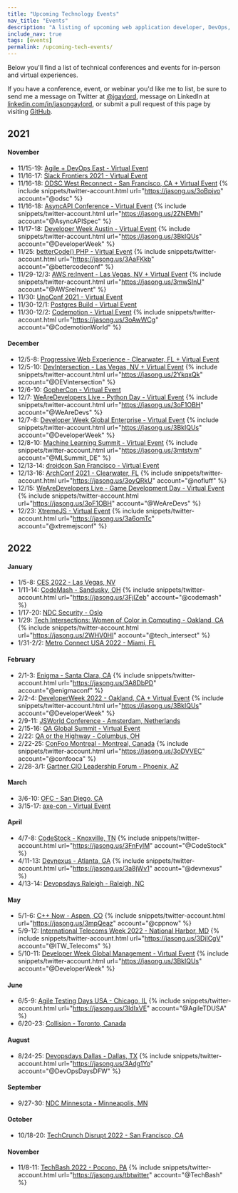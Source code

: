 ```yaml
---
title: "Upcoming Technology Events"
nav_title: "Events"
description: "A listing of upcoming web application developer, DevOps, and other technology events."
include_nav: true
tags: [events]
permalink: /upcoming-tech-events/
---
```


Below you'll find a list of technical conferences and events for in-person and virtual experiences.

If you have a conference, event, or webinar you'd like me to list, be sure to send me a message on Twitter at [@jgaylord](http://jasong.us/eUDX9v), message on LinkedIn at [linkedin.com/in/jasongaylord](http://jasong.us/linkedin), or submit a pull request of this page by visiting [GitHub](https://jasong.us/39JIVEO).

## 2021 

#### November
- 11/15-19: [Agile + DevOps East - Virtual Event](https://jasong.us/3lcFygn)
- 11/16-17: [Slack Frontiers 2021 - Virtual Event](https://jasong.us/2XcAdMK)
- 11/16-18: [ODSC West Reconnect - San Francisco, CA + Virtual Event](https://jasong.us/3mrh6Hh)  {% include snippets/twitter-account.html url="https://jasong.us/3oBpjvo" account="@odsc" %}
- 11/16-18: [AsyncAPI Conference - Virtual Event](https://jasong.us/3leiM7u)  {% include snippets/twitter-account.html url="https://jasong.us/2ZNEMhl" account="@AsyncAPISpec" %}
- 11/17-18: [Developer Week Austin - Virtual Event](https://jasong.us/3mr6BDR)  {% include snippets/twitter-account.html url="https://jasong.us/3BkIQUs" account="@DeveloperWeek" %}
- 11/25: [betterCode() PHP - Virtual Event](https://jasong.us/3Fu3vYC)  {% include snippets/twitter-account.html url="https://jasong.us/3AaFKkb" account="@bettercodeconf" %}
- 11/29-12/3: [AWS re:Invent - Las Vegas, NV + Virtual Event](https://jasong.us/36bVXJf)  {% include snippets/twitter-account.html url="https://jasong.us/3mwSInU" account="@AWSreInvent" %}
- 11/30: [UnoConf 2021 - Virtual Event](https://jasong.us/2XNIxST)
- 11/30-12/1: [Postgres Build - Virtual Event](https://jasong.us/3FhJqEB)
- 11/30-12/2: [Codemotion - Virtual Event](https://jasong.us/3izH2zo)  {% include snippets/twitter-account.html url="https://jasong.us/3oAwWCg" account="@CodemotionWorld" %}

#### December
- 12/5-8: [Progressive Web Experience - Clearwater, FL + Virtual Event](https://jasong.us/3a8D7F3)
- 12/5-10: [DevIntersection - Las Vegas, NV + Virtual Event](https://jasong.us/3izNq9H)  {% include snippets/twitter-account.html url="https://jasong.us/2YkqxQk" account="@DEVintersection" %}
- 12/6-10: [GopherCon - Virtual Event](https://jasong.us/3a7tQNx)
- 12/7: [WeAreDevelopers Live - Python Day - Virtual Event](https://jasong.us/3oBtE1l)  {% include snippets/twitter-account.html url="https://jasong.us/3oF1OBH" account="@WeAreDevs" %}
- 12/7-8: [Developer Week Global Enterprise - Virtual Event](https://jasong.us/3AdQwqb)  {% include snippets/twitter-account.html url="https://jasong.us/3BkIQUs" account="@DeveloperWeek" %}
- 12/8-10: [Machine Learning Summit - Virtual Event](https://jasong.us/3BcPn3b)  {% include snippets/twitter-account.html url="https://jasong.us/3mtstym" account="@MLSummit_DE" %}
- 12/13-14: [droidcon San Francisco - Virtual Event](https://jasong.us/3AgFfVQ)
- 12/13-16: [ArchConf 2021 - Clearwater, FL](https://jasong.us/3AcYrUs)  {% include snippets/twitter-account.html url="https://jasong.us/3oyQRkU" account="@nofluff" %}
- 12/15: [WeAreDevelopers Live - Game Development Day - Virtual Event](https://jasong.us/3iyMFOl)  {% include snippets/twitter-account.html url="https://jasong.us/3oF1OBH" account="@WeAreDevs" %}
- 12/23: [XtremeJS - Virtual Event](https://jasong.us/3oxtMPF)  {% include snippets/twitter-account.html url="https://jasong.us/3a6omTc" account="@xtremejsconf" %}

## 2022

#### January
- 1/5-8: [CES 2022 - Las Vegas, NV](https://jasong.us/3jHOeJG)
- 1/11-14: [CodeMash - Sandusky, OH](https://jasong.us/2YkAZY2)  {% include snippets/twitter-account.html url="https://jasong.us/3FjlZeb" account="@codemash" %}
- 1/17-20: [NDC Security - Oslo](https://jasong.us/3laM3zZ)
- 1/29: [Tech Intersections: Women of Color in Computing - Oakland, CA](https://jasong.us/3DaMVLe)  {% include snippets/twitter-account.html url="https://jasong.us/2WHV0HI" account="@tech_intersect" %}
- 1/31-2/2: [Metro Connect USA 2022 - Miami, FL](https://jasong.us/3A7ZSnj)

#### February
- 2/1-3: [Enigma - Santa Clara, CA](https://jasong.us/2YiQOPg)  {% include snippets/twitter-account.html url="https://jasong.us/3A8DbPD" account="@enigmaconf" %}
- 2/2-4: [DeveloperWeek 2022 - Oakland, CA + Virtual Event](https://jasong.us/2Yhduze)  {% include snippets/twitter-account.html url="https://jasong.us/3BkIQUs" account="@DeveloperWeek" %}
- 2/9-11: [JSWorld Conference - Amsterdam, Netherlands](https://jasong.us/3lahdYs)
- 2/15-16: [QA Global Summit - Virtual Event](https://jasong.us/3iBzk81)
- 2/22: [QA or the Highway - Columbus, OH](https://jasong.us/3AjCaEM)
- 2/22-25: [ConFoo Montreal - Montreal, Canada](https://jasong.us/3Dhk0Fd)  {% include snippets/twitter-account.html url="https://jasong.us/3oDVVEC" account="@confooca" %}
- 2/28-3/1: [Gartner CIO Leadership Forum - Phoenix, AZ](https://jasong.us/395jvlF)

#### March
- 3/6-10: [OFC - San Diego, CA](https://jasong.us/362mtp4)
- 3/15-17: [axe-con - Virtual Event](https://jasong.us/2WJ02DX)

#### April
- 4/7-8: [CodeStock - Knoxville, TN](https://jasong.us/3mq969F)  {% include snippets/twitter-account.html url="https://jasong.us/3FnFylM" account="@CodeStock" %}
- 4/11-13: [Devnexus - Atlanta, GA](https://jasong.us/3DhBJwe)  {% include snippets/twitter-account.html url="https://jasong.us/3a8jWv1" account="@devnexus" %}
- 4/13-14: [Devopsdays Raleigh - Raleigh, NC](https://jasong.us/3uI1seo)

#### May
- 5/1-6: [C++ Now - Aspen, CO](https://jasong.us/2Ym7ghn)  {% include snippets/twitter-account.html url="https://jasong.us/3mpQeaz" account="@cppnow" %}
- 5/9-12: [International Telecoms Week 2022 - National Harbor, MD](https://jasong.us/3BguBj8)  {% include snippets/twitter-account.html url="https://jasong.us/3DjICgV" account="@ITW_Telecoms" %}
- 5/10-11: [Developer Week Global Management - Virtual Event](https://jasong.us/3mrlw0T)  {% include snippets/twitter-account.html url="https://jasong.us/3BkIQUs" account="@DeveloperWeek" %}

#### June
- 6/5-9: [Agile Testing Days USA - Chicago, IL](https://jasong.us/3Dh3NAe)  {% include snippets/twitter-account.html url="https://jasong.us/3ldIxVE" account="@AgileTDUSA" %}
- 6/20-23: [Collision - Toronto, Canada](https://jasong.us/3Bd8ZEA)

#### August
- 8/24-25: [Devopsdays Dallas - Dallas, TX](https://jasong.us/3lcp2gj)  {% include snippets/twitter-account.html url="https://jasong.us/3Adg1Yo" account="@DevOpsDaysDFW" %}

#### September
- 9/27-30: [NDC Minnesota - Minneapolis, MN](https://jasong.us/3oBo7rU)

#### October
- 10/18-20: [TechCrunch Disrupt 2022 - San Francisco, CA](https://jasong.us/3lajD9k)

#### November
- 11/8-11: [TechBash 2022 - Pocono, PA](https://jasong.us/tb)  {% include snippets/twitter-account.html url="https://jasong.us/tbtwitter" account="@TechBash" %}